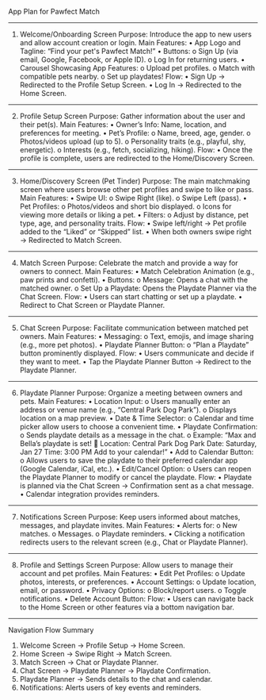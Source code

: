 App Plan for Pawfect Match
________________________________________
1. Welcome/Onboarding Screen
Purpose: Introduce the app to new users and allow account creation or login.
Main Features:
•	App Logo and Tagline: “Find your pet's Pawfect Match!”
•	Buttons:
o	Sign Up (via email, Google, Facebook, or Apple ID).
o	Log In for returning users.
•	Carousel Showcasing App Features:
o	Upload pet profiles.
o	Match with compatible pets nearby.
o	Set up playdates!
Flow:
•	Sign Up → Redirected to the Profile Setup Screen.
•	Log In → Redirected to the Home Screen.
________________________________________
2. Profile Setup Screen
Purpose: Gather information about the user and their pet(s).
Main Features:
•	Owner’s Info: Name, location, and preferences for meeting.
•	Pet’s Profile:
o	Name, breed, age, gender.
o	Photos/videos upload (up to 5).
o	Personality traits (e.g., playful, shy, energetic).
o	Interests (e.g., fetch, socializing, hiking).
Flow:
•	Once the profile is complete, users are redirected to the Home/Discovery Screen.
________________________________________
3. Home/Discovery Screen (Pet Tinder)
Purpose: The main matchmaking screen where users browse other pet profiles and swipe to like or pass.
Main Features:
•	Swipe UI:
o	Swipe Right (like).
o	Swipe Left (pass).
•	Pet Profiles:
o	Photos/videos and short bio displayed.
o	Icons for viewing more details or liking a pet.
•	Filters:
o	Adjust by distance, pet type, age, and personality traits.
Flow:
•	Swipe left/right → Pet profile added to the “Liked” or “Skipped” list.
•	When both owners swipe right → Redirected to Match Screen.
________________________________________
4. Match Screen
Purpose: Celebrate the match and provide a way for owners to connect.
Main Features:
•	Match Celebration Animation (e.g., paw prints and confetti).
•	Buttons:
o	Message: Opens a chat with the matched owner.
o	Set Up a Playdate: Opens the Playdate Planner via the Chat Screen.
Flow:
•	Users can start chatting or set up a playdate.
•	Redirect to Chat Screen or Playdate Planner.
________________________________________
5. Chat Screen
Purpose: Facilitate communication between matched pet owners.
Main Features:
•	Messaging:
o	Text, emojis, and image sharing (e.g., more pet photos).
•	Playdate Planner Button:
o	“Plan a Playdate” button prominently displayed.
Flow:
•	Users communicate and decide if they want to meet.
•	Tap the Playdate Planner Button → Redirect to the Playdate Planner.
________________________________________
6. Playdate Planner
Purpose: Organize a meeting between owners and pets.
Main Features:
•	Location Input:
o	Users manually enter an address or venue name (e.g., “Central Park Dog Park”).
o	Displays location on a map preview.
•	Date & Time Selector:
o	Calendar and time picker allow users to choose a convenient time.
•	Playdate Confirmation:
o	Sends playdate details as a message in the chat.
o	Example:
“Max and Bella’s playdate is set! 🐾
Location: Central Park Dog Park
Date: Saturday, Jan 27
Time: 3:00 PM
Add to your calendar!”
•	Add to Calendar Button:
o	Allows users to save the playdate to their preferred calendar app (Google Calendar, iCal, etc.).
•	Edit/Cancel Option:
o	Users can reopen the Playdate Planner to modify or cancel the playdate.
Flow:
•	Playdate is planned via the Chat Screen → Confirmation sent as a chat message.
•	Calendar integration provides reminders.
________________________________________
7. Notifications Screen
Purpose: Keep users informed about matches, messages, and playdate invites.
Main Features:
•	Alerts for:
o	New matches.
o	Messages.
o	Playdate reminders.
•	Clicking a notification redirects users to the relevant screen (e.g., Chat or Playdate Planner).
________________________________________
8. Profile and Settings Screen
Purpose: Allow users to manage their account and pet profiles.
Main Features:
•	Edit Pet Profiles:
o	Update photos, interests, or preferences.
•	Account Settings:
o	Update location, email, or password.
•	Privacy Options:
o	Block/report users.
o	Toggle notifications.
•	Delete Account Button:
Flow:
•	Users can navigate back to the Home Screen or other features via a bottom navigation bar.
________________________________________
Navigation Flow Summary
1.	Welcome Screen → Profile Setup → Home Screen.
2.	Home Screen → Swipe Right → Match Screen.
3.	Match Screen → Chat or Playdate Planner.
4.	Chat Screen → Playdate Planner → Playdate Confirmation.
5.	Playdate Planner → Sends details to the chat and calendar.
6.	Notifications: Alerts users of key events and reminders.
